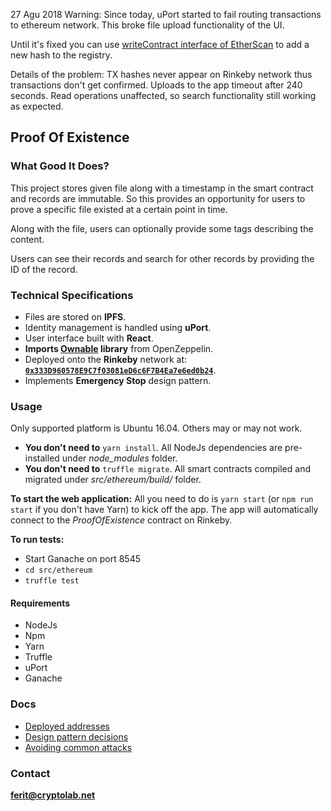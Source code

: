 27 Agu 2018 Warning: Since today, uPort started to fail routing transactions to ethereum network. This broke file upload functionality of the UI.

Until it's fixed you can use [writeContract interface of EtherScan](https://rinkeby.etherscan.io/address/0x333d960578e9c7f03081ed6c6f7b4ea7e6ed0b24#writeContract) to add a new hash to the registry.

Details of the problem: TX hashes never appear on Rinkeby network thus transactions don't get confirmed. Uploads to the app timeout after 240 seconds. Read operations unaffected, so search functionality still working as expected.

## Proof Of Existence

### What Good It Does?

This project stores given file along with a timestamp in the smart contract and records are immutable. So this provides an opportunity for users to prove a specific file existed at a certain point in time. 

Along with the file, users can optionally provide some tags describing the content.

Users can see their records and search for other records by providing the ID of the record.

### Technical Specifications

- Files are stored on **IPFS**. 
- Identity management is handled using **uPort**.
- User interface built with **React**.
- **Imports [Ownable](https://github.com/OpenZeppelin/openzeppelin-solidity/blob/master/contracts/ownership/Ownable.sol) library** from OpenZeppelin.
- Deployed onto the **Rinkeby** network at: [**`0x333D960578E9C7f03081eD6c6F7B4Ea7e6ed0b24`**](https://rinkeby.etherscan.io/address/0x333d960578e9c7f03081ed6c6f7b4ea7e6ed0b24#code).
- Implements **Emergency Stop** design pattern.

###  Usage

Only supported platform is Ubuntu 16.04. Others may or may not work.

 - **You don't need to** `yarn install`. All NodeJs dependencies are pre-installed under *node_modules* folder. 
 - **You don't need to** `truffle migrate`. All smart contracts compiled and migrated under *src/ethereum/build/* folder.
 
 **To start the web application:** All you need to do is `yarn start` (or `npm run start` if you don't have Yarn) to kick off the app. The app will automatically connect to the *ProofOfExistence* contract on Rinkeby.
 
 **To run tests:**
  - Start Ganache on port 8545
  - `cd src/ethereum`
  - `truffle test`

#### Requirements
 - NodeJs
 - Npm
 - Yarn
 - Truffle
 - uPort
 - Ganache

### Docs 

- [Deployed addresses](https://github.com/ferittuncer/consensys-dev-final/blob/master/src/ethereum/deployed_addresses.txt)
- [Design pattern decisions](https://github.com/ferittuncer/consensys-dev-final/blob/master/src/ethereum/design_pattern_decisions.md)
- [Avoiding common attacks](https://github.com/ferittuncer/consensys-dev-final/blob/master/src/ethereum/avoiding_common_attacks.md)

### Contact

**ferit@cryptolab.net**
